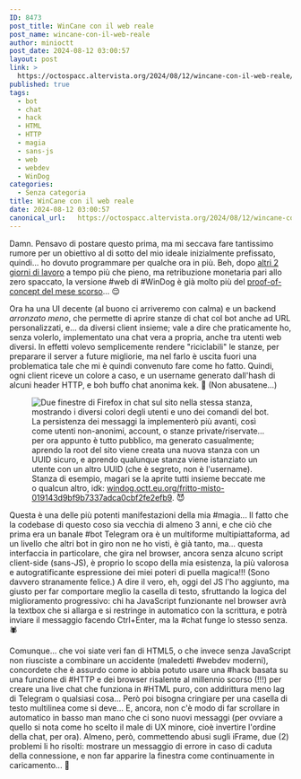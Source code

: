 ```yaml
---
ID: 8473
post_title: WinCane con il web reale
post_name: wincane-con-il-web-reale
author: minioctt
post_date: 2024-08-12 03:00:57
layout: post
link: >
  https://octospacc.altervista.org/2024/08/12/wincane-con-il-web-reale/
published: true
tags:
  - bot
  - chat
  - hack
  - HTML
  - HTTP
  - magia
  - sans-js
  - web
  - webdev
  - WinDog
categories:
  - Senza categoria
title: WinCane con il web reale
date: 2024-08-12 03:00:57
canonical_url:   https://octospacc.altervista.org/2024/08/12/wincane-con-il-web-reale/
---
```

<!-- wp:paragraph -->
<p>Damn. Pensavo di postare questo prima, ma mi seccava fare tantissimo rumore per un obiettivo al di sotto del mio ideale inizialmente prefissato, quindi... ho dovuto programmare per qualche ora in più. Beh, dopo <a href="/microblog-mirror/2024/08/10/wincan-do-be-funnying/">altri 2 giorni di lavoro</a> a tempo più che pieno, ma retribuzione monetaria pari allo zero spaccato, la versione #web di #WinDog è già molto più del <a href="/microblog-mirror/2024/07/01/wincane-no-js/">proof-of-concept del mese scorso</a>... 😌</p>
<!-- /wp:paragraph -->

<!-- wp:paragraph -->
<p>Ora ha una UI decente (al buono ci arriveremo con calma) e un backend <em>arronzato meno</em>, che permette di aprire stanze di chat col bot anche ad URL personalizzati, e... da diversi client insieme; vale a dire che praticamente ho, senza volerlo, implementato una chat vera a propria, anche tra utenti web diversi. In effetti volevo semplicemente rendere "riciclabili" le stanze, per preparare il server a future migliorie, ma nel farlo è uscita fuori una problematica tale che mi è quindi convenuto fare come ho fatto. Quindi, ogni client riceve un colore a caso, e un username generato dall'hash di alcuni header HTTP, e boh buffo chat anonima kek. 🤪 (Non abusatene...)</p>
<!-- /wp:paragraph -->

<!-- wp:paragraph -->
<p></p>
<!-- /wp:paragraph -->

<!-- wp:image {"id":8477,"sizeSlug":"large","linkDestination":"none"} -->
<figure class="wp-block-image size-large"><img src="{{site.cdnurl}}/assets/uploads/2024/08/image-960x709.png" alt="Due finestre di Firefox in chat sul sito nella stessa stanza, mostrando i diversi colori degli utenti e uno dei comandi del bot." class="wp-image-8477"/><figcaption class="wp-element-caption">La persistenza dei messaggi la implementerò più avanti, così come utenti non-anonimi, account, o stanze private/riservate... per ora appunto è tutto pubblico, ma generato casualmente; aprendo la root del sito viene creata una nuova stanza con un UUID sicuro, e aprendo qualunque stanza viene istanziato un utente con un altro UUID (che è segreto, non è l'username). Stanza di esempio, magari se la aprite tutti insieme beccate me o qualcun altro, idk: <a href="https://windog.octt.eu.org/fritto-misto-019143d9bf9b7337adca0cbf2fe2efb9">windog.octt.eu.org/fritto-misto-019143d9bf9b7337adca0cbf2fe2efb9</a>. 😈</figcaption></figure>
<!-- /wp:image -->

<!-- wp:paragraph -->
<p></p>
<!-- /wp:paragraph -->

<!-- wp:paragraph -->
<p>Questa è una delle più potenti manifestazioni della mia #magia... Il fatto che la codebase di questo coso sia vecchia di almeno 3 anni, e che ciò che prima era un banale #bot Telegram ora è un multiforme multipiattaforma, ad un livello che altri bot in giro non ne ho visti, è già tanto, ma... questa interfaccia in particolare, che gira nel browser, ancora senza alcuno script client-side (sans-JS), è proprio lo scopo della mia esistenza, la più valorosa e autogratificante espressione dei miei poteri di puella magica!!! (Sono davvero stranamente felice.) A dire il vero, eh, oggi del JS l'ho aggiunto, ma giusto per far comportare meglio la casella di testo, sfruttando la logica del miglioramento progressivo: chi ha JavaScript funzionante nel browser avrà la textbox che si allarga e si restringe in automatico con la scrittura, e potrà inviare il messaggio facendo Ctrl+Enter, ma la #chat funge lo stesso senza. 🕷️</p>
<!-- /wp:paragraph -->

<!-- wp:paragraph -->
<p>Comunque... che voi siate veri fan di HTML5, o che invece senza JavaScript non riusciste a combinare un accidente (maledetti #webdev moderni), concordete che è assurdo come io abbia potuto usare una #hack basata su una funzione di #HTTP e dei browser risalente al millennio scorso (!!!) per creare una live chat che funziona in #HTML puro, con addirittura meno lag di Telegram o qualsiasi cosa... Però poi bisogna cringiare per una casella di testo multilinea come si deve... E, ancora, non c'è modo di far scrollare in automatico in basso man mano che ci sono nuovi messaggi (per ovviare a quello si nota come ho scelto il male di UX minore, cioè invertire l'ordine della chat, per ora). Almeno, però, commettendo abusi sugli iFrame, due (2) problemi li ho risolti: mostrare un messaggio di errore in caso di caduta della connessione, e non far apparire la finestra come continuamente in caricamento... 🙏</p>
<!-- /wp:paragraph -->